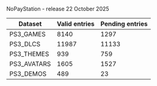 NoPayStation - release 22 October 2025

|  Dataset  |Valid entries|Pending entries|
|-----------|-------------|---------------|
| PS3_GAMES |     8140    |      1297     |
|  PS3_DLCS |    11987    |     11133     |
| PS3_THEMES|     939     |      759      |
|PS3_AVATARS|     1605    |      1527     |
| PS3_DEMOS |     489     |       23      |